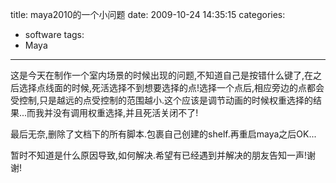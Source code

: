title: maya2010的一个小问题
date: 2009-10-24 14:35:15
categories:
- software
tags:
- Maya
---

这是今天在制作一个室内场景的时候出现的问题,不知道自己是按错什么键了,在之后选择点线面的时候,死活选择不到想要选择的点!选择一个点后,相应旁边的点都会受控制,只是越远的点受控制的范围越小.这个应该是调节动画的时候权重选择的结果...而我并没有调用权重选择,并且死活关闭不了!

最后无奈,删除了文档下的所有脚本.包裹自己创建的shelf.再重启maya之后OK...

暂时不知道是什么原因导致,如何解决.希望有已经遇到并解决的朋友告知一声!谢谢!